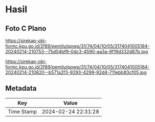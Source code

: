 # Hasil

## Foto C Plano

https://sirekap-obj-formc.kpu.go.id/2f89/pemilu/ppwp/31/74/04/10/05/3174041005184-20240214-210753--75d04bf9-0dc3-4590-aa3a-9f19d332d87b.jpg

https://sirekap-obj-formc.kpu.go.id/2f89/pemilu/ppwp/31/74/04/10/05/3174041005184-20240214-210820--b571a2f3-9293-4299-92d4-711ebb83cf05.jpg


## Metadata

| Key        | Value               |
| ---------- | ------------------- |
| Time Stamp | 2024-02-24 22:31:28 |



